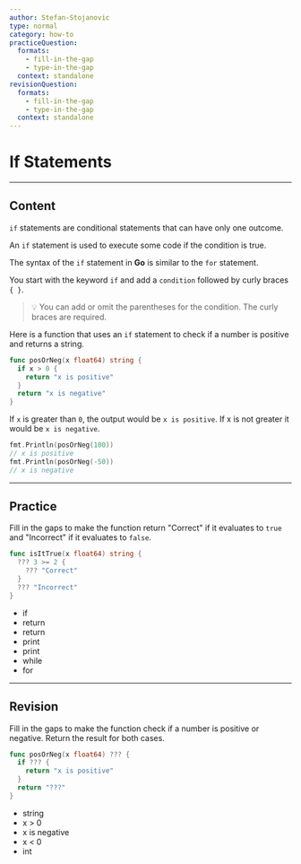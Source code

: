 ```yaml
---
author: Stefan-Stojanovic
type: normal
category: how-to
practiceQuestion:
  formats:
    - fill-in-the-gap
    - type-in-the-gap
  context: standalone
revisionQuestion:
  formats:
    - fill-in-the-gap
    - type-in-the-gap
  context: standalone
---
```


# If Statements


---

## Content

`if` statements are conditional statements that can have only one outcome.

An `if` statement is used to execute some code if the condition is true.

The syntax of the `if` statement in **Go** is similar to the `for` statement.

You start with the keyword `if` and add a `condition` followed by curly braces `{ }`. 

> 💡 You can add or omit the parentheses for the condition. The curly braces are required.

Here is a function that uses an `if` statement to check if a number is positive and returns a string.

```go
func posOrNeg(x float64) string {
  if x > 0 {
    return "x is positive"
  }
  return "x is negative"
}
```

If `x` is greater than `0`, the output would be `x is positive`. If x is not greater it would be `x is negative`.

```go
fmt.Println(posOrNeg(100))
// x is positive
fmt.Println(posOrNeg(-50))
// x is negative
```


---

## Practice

Fill in the gaps to make the function return "Correct" if it evaluates to `true` and "Incorrect" if it evaluates to `false`.

```go
func isItTrue(x float64) string {
  ??? 3 >= 2 {
    ??? "Correct"
  }
  ??? "Incorrect"
}
```

- if
- return
- return
- print
- print
- while
- for


---

## Revision

Fill in the gaps to make the function check if a number is positive or negative. Return the result for both cases.

```go
func posOrNeg(x float64) ??? {
  if ??? {
    return "x is positive"
  }
  return "???"
}
```

- string
- x > 0
- x is negative
- x < 0
- int
